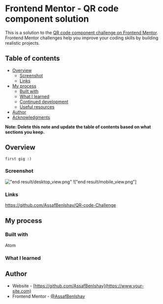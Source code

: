 # Frontend Mentor - QR code component solution

This is a solution to the [QR code component challenge on Frontend Mentor](https://www.frontendmentor.io/challenges/qr-code-component-iux_sIO_H). Frontend Mentor challenges help you improve your coding skills by building realistic projects.

## Table of contents

- [Overview](#overview)
  - [Screenshot](#screenshot)
  - [Links](#links)
- [My process](#my-process)
  - [Built with](#built-with)
  - [What I learned](#what-i-learned)
  - [Continued development](#continued-development)
  - [Useful resources](#useful-resources)
- [Author](#author)
- [Acknowledgments](#acknowledgments)

**Note: Delete this note and update the table of contents based on what sections you keep.**

## Overview
    first gig :)
### Screenshot

!["end result/desktop_view.png"]()
!["end result/mobile_view.png"]

### Links

https://github.com/AssafBenIshay/QR-code-Challenge

## My process

### Built with

Atom

### What I learned


## Author

- Website - [https://github.com/AssafBenIshay](https://www.your-site.com)
- Frontend Mentor - [@AssafBenIshay](https://www.frontendmentor.io/profile/AssafBenIshay)
